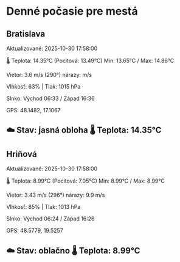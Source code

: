 ﻿# Denné počasie pre mestá

## Bratislava
Aktualizované: 2025-10-30 17:58:00

🌡️ Teplota: 14.35°C 
(Pocitová: 13.49°C)
Min: 13.65°C / Max: 14.86°C

Vietor: 3.6 m/s    (290°) 
nárazy:  m/s

Vlhkosť: 63% | Tlak: 1015 hPa

Slnko: Východ 06:33 / Západ 16:36

GPS: 48.1482, 17.1067

☁️ Stav: jasná obloha        🌡️ Teplota: 14.35°C
---

## Hriňová
Aktualizované: 2025-10-30 17:58:00

🌡️ Teplota: 8.99°C 
(Pocitová: 7.05°C)
Min: 8.99°C / Max: 8.99°C

Vietor: 3.43 m/s (296°)
nárazy: 9.9 m/s

Vlhkosť: 85% | Tlak: 1013 hPa

Slnko: Východ 06:24 / Západ 16:26

GPS: 48.5779, 19.5257

☁️ Stav: oblačno        🌡️ Teplota: 8.99°C
---
